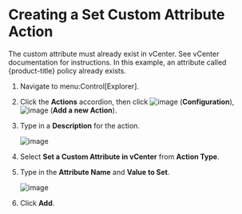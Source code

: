 # Creating a Set Custom Attribute Action

The custom attribute must already exist in vCenter. See vCenter
documentation for instructions. In this example, an attribute called
{product-title} policy already exists.

1.  Navigate to menu:Control\[Explorer\].

2.  Click the **Actions** accordion, then click
    ![image](../images/1847.png) (**Configuration**),
    ![image](../images/1862.png) (**Add a new Action**).

3.  Type in a **Description** for the action.
    
    ![image](../images/1926.png)

4.  Select **Set a Custom Attribute in vCenter** from **Action Type**.

5.  Type in the **Attribute Name** and **Value to Set**.
    
    ![image](../images/1925.png)

6.  Click **Add**.

